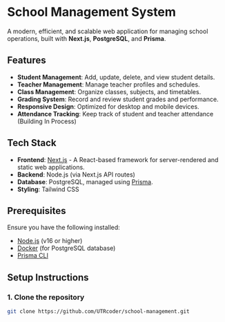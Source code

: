 # School Management System

A modern, efficient, and scalable web application for managing school operations, built with **Next.js**, **PostgreSQL**, and **Prisma**.

## Features

- **Student Management**: Add, update, delete, and view student details.
- **Teacher Management**: Manage teacher profiles and schedules.
- **Class Management**: Organize classes, subjects, and timetables.
- **Grading System**: Record and review student grades and performance.
- **Responsive Design**: Optimized for desktop and mobile devices.
- **Attendance Tracking**: Keep track of student and teacher attendance (Building In Process)

## Tech Stack

- **Frontend**: [Next.js](https://nextjs.org) - A React-based framework for server-rendered and static web applications.
- **Backend**: Node.js (via Next.js API routes)
- **Database**: PostgreSQL, managed using [Prisma](https://www.prisma.io).
- **Styling**: Tailwind CSS

## Prerequisites

Ensure you have the following installed:

- [Node.js](https://nodejs.org/) (v16 or higher)
- [Docker](https://www.docker.com/) (for PostgreSQL database)
- [Prisma CLI](https://www.prisma.io/docs/reference/tools-and-interfaces/prisma-cli)

## Setup Instructions

### 1. Clone the repository

```bash
git clone https://github.com/UTRcoder/school-management.git
